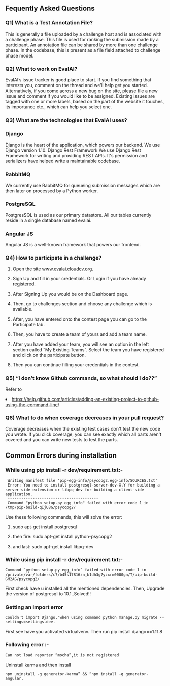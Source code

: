 ## Fequently Asked Questions

### Q1) What is a Test Annotation File?

This is generally a file uploaded by a challenge host and is associated with a challenge phase. This file is used for ranking the submission made by a participant. An annotation file can be shared by more than one challenge phase. In the codebase, this is present as a file field attached to challenge phase model.

### Q2) What to work on EvalAI?

EvalAI’s issue tracker is good place to start. If you find something that interests you, comment on the thread and we’ll help get you started.
Alternatively, if you come across a new bug on the site, please file a new issue and comment if you would like to be assigned. Existing issues are tagged with one or more labels, based on the part of the website it touches, its importance etc., which can help you select one.

### Q3) What are the technologies that EvalAI uses?

### Django
Django is the heart of the application, which powers our backend. We use Django version 1.10.
Django Rest Framework
We use Django Rest Framework for writing and providing REST APIs. It's permission and serializers have helped write a maintainable codebase.

### RabbitMQ
We currently use RabbitMQ for queueing submission messages which are then later on processed by a Python worker.

### PostgreSQL
PostgresSQL is used as our primary datastore. All our tables currently reside in a single database named evalai.

### Angular JS
Angular JS is a well-known framework that powers our frontend.

### Q4) How to participate in a challenge?
1. Open the site www.evalai.cloudcv.org.

2. Sign Up and fill in your credentials. Or Login if you have already registered.

3. After Signing Up you would be on the Dashboard page.

4. Then, go to challenges section and choose any challenge which is available.

5. After, you have entered onto the contest page you can go to the Participate tab.

6. Then, you have to create a team of yours and add a team name.

7. After you have added your team, you will see an option in the left section called “My Existing Teams”. Select the team you have registered and click on the participate button.

8. Then you can continue filling your credentials in the contest.

### Q5) “I don’t know Github commands, so what should I do??”

Refer to <li>https://help.github.com/articles/adding-an-existing-project-to-github-using-the-command-line/</li>

### Q6) What to do when coverage decreases in your pull request?

Coverage decreases when the existing test cases don't test the new code you wrote. If you click coverage, you can see exactly which all parts aren't covered and you can write new tests to test the parts. 

## Common Errors during installation

### While using pip install -r dev/requirement.txt:-
```
 Writing manifest file 'pip-egg-info/psycopg2.egg-info/SOURCES.txt'
 Error: You need to install postgresql-server-dev-X.Y for building a server-side extension or libpq-dev for building a client-side application.
 ----------------------------------------
 Command "python setup.py egg_info" failed with error code 1 in /tmp/pip-build-qIjU8G/psycopg2/
```
Use these following commands, this will solve the error:

1. sudo apt-get install postgresql

2. then fire:
sudo apt-get install python-psycopg2

3. and last:
sudo apt-get install libpq-dev

### While using pip install -r dev/requirement.txt:-
```
Command “python setup.py egg_info” failed with error code 1 in /private/var/folders/c7/b45s17816zn_b1dh3g7yzxrm0000gn/T/pip-build- GM2AG/psycopg2/
```

First check have u installed all the mentioned dependencies.
Then, Upgrade the version of postgresql to 10.1..Solved!!

### Getting an import error 

```
Couldn't import Django,"when using command python manage.py migrate --settings=settings.dev.
```

First see have you activated virtualvenv.
Then run pip install django==1.11.8

### Following error :-

```
Can not load reporter “mocha”,it is not registered
```

Uninstall karma and then install  

```
npm uninstall -g generator-karma” && “npm install -g generator-angular.
```
